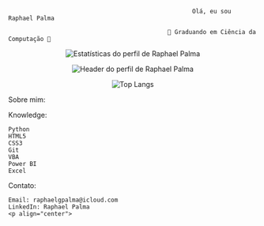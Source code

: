                                                         Olá, eu sou Raphael Palma 

                                                 🚀 Graduando em Ciência da Computação 🚀
<p align="center">
  <img src="https://github-readme-stats.vercel.app/api?username=raphaelgpalma&show_icons=true&theme=dark" alt="Estatísticas do perfil de Raphael Palma">
</p><p align="center">
  <img src="https://media0.giphy.com/media/v1.Y2lkPTc5MGI3NjExZjg1MzFmMDlkNmY4ODIyZGViN2MwMzUzZmFlZjUxM2RjNzFkY2QyYSZjdD1z/GjDecCEEGJb82Tcm8B/giphy.gif" alt="Header do perfil de Raphael Palma">
</p><p align="center">
<img src="https://github-readme-stats.vercel.app/api/top-langs/?username=raphaelgpalma&layout=compact&langs_count=6&theme=dark&hide_title=true" alt="Top Langs" />
</p>


Sobre mim:

Knowledge:

    Python
    HTML5
    CSS3
    Git
    VBA
    Power BI
    Excel

Contato:

    Email: raphaelgpalma@icloud.com
    LinkedIn: Raphael Palma
    <p align="center">



